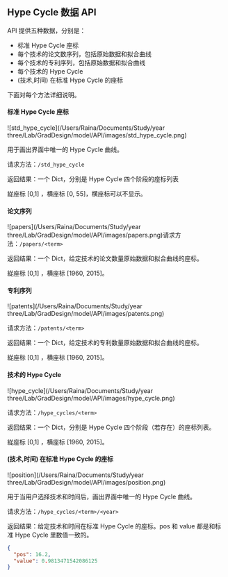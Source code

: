## Hype Cycle 数据 API

API 提供五种数据，分别是：

- 标准 Hype Cycle 座标
- 每个技术的论文数序列，包括原始数据和拟合曲线
- 每个技术的专利序列，包括原始数据和拟合曲线
- 每个技术的 Hype Cycle
- (技术,时间) 在标准 Hype Cycle 的座标

下面对每个方法详细说明。



#### 标准 Hype Cycle 座标

![std_hype_cycle](/Users/Raina/Documents/Study/year three/Lab/GradDesign/model/API/images/std_hype_cycle.png)

用于画出界面中唯一的 Hype Cycle 曲线。

请求方法：`/std_hype_cycle`

返回结果：一个 Dict，分别是 Hype Cycle 四个阶段的座标列表

緃座标 [0,1] ，横座标 [0, 55]，横座标可以不显示。



#### 论文序列

![papers](/Users/Raina/Documents/Study/year three/Lab/GradDesign/model/API/images/papers.png)请求方法：`/papers/<term>`

返回结果：一个 Dict，给定技术的论文数量原始数据和拟合曲线的座标。

緃座标 [0,1] ，横座标 [1960, 2015]。



#### 专利序列

![patents](/Users/Raina/Documents/Study/year three/Lab/GradDesign/model/API/images/patents.png)

请求方法：`/patents/<term>`

返回结果：一个 Dict，给定技术的专利数量原始数据和拟合曲线的座标。

緃座标 [0,1] ，横座标 [1960, 2015]。



#### 技术的 Hype Cycle

![hype_cycle](/Users/Raina/Documents/Study/year three/Lab/GradDesign/model/API/images/hype_cycle.png)

请求方法：`/hype_cycles/<term>`

返回结果：一个 Dict，分别是 Hype Cycle 四个阶段（若存在）的座标列表。

緃座标 [0,1] ，横座标 [1960, 2015]。



#### (技术,时间) 在标准 Hype Cycle 的座标

![position](/Users/Raina/Documents/Study/year three/Lab/GradDesign/model/API/images/position.png)

用于当用户选择技术和时间后，画出界面中唯一的 Hype Cycle 曲线。

请求方法：`/hype_cycles/<term>/<year>`

返回结果：给定技术和时间在标准 Hype Cycle 的座标。pos 和 value 都是和标准 Hype Cycle 里数值一致的。

```json
{
  "pos": 16.2, 
  "value": 0.9813471542086125
}
```


